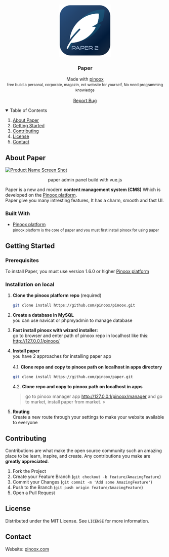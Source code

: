 <!-- PROJECT LOGO -->
<br /> 
 
<p align="center" width="100%">
    <img width="33%" src="https://raw.githubusercontent.com/esmaeilbahrani/paper/master/icon.png"> 
</p>

  <h3 align="center">Paper</h3>

  <p align="center">
   Made with <a href="https://github.com/pinoox/">pinoox</a>
    <br>
    <small>free build a personal, corporate, magazin, ect website for yourself, No need programming knowledge </small>
    <br />
    <br />
    <a href="https://github.com/pinoox/paper/issues">Report Bug</a>
  </p>
</p>



<!-- TABLE OF CONTENTS -->
<details open="open">
  <summary>Table of Contents</summary>
  <ol>
    <li>
      <a href="#about-paper">About Paper</a>
    </li>
    <li><a href="#getting-started">Getting Started</a></li>
    <li><a href="#contributing">Contributing</a></li>
    <li><a href="#license">License</a></li>
    <li><a href="#contact">Contact</a></li>
  </ol>
</details>



<!-- ABOUT THE PROJECT -->
## About Paper

[![Product Name Screen Shot][paper-screenshot]](https://pinoox.com/market)
<p align="center">
 paper admin panel build with vue.js
</p>



Paper is a new and modern **content management system (CMS)** Which is developed on the [Pinoox platform](https://github.com/pinoox/pinoox).
<br> Paper give you many intresting features, It has a charm, smooth and fast UI.



### Built With

 * [Pinoox platform](https://github.com/pinoox/pinoox) <br><small>pinoox platform is the core of paper and you must first install pinoox for using paper</small>


<!-- GETTING STARTED -->
## Getting Started

### Prerequisites


To install Paper, you must use version 1.6.0 or higher [Pinoox platform](https://github.com/pinoox/pinoox)

### Installation on local

1. **Clone the pinoox platform repo** (required)
   ```sh
   git clone install https://github.com/pinoox/pinoox.git
   ```

2. **Create a database in MySQL** <br>
you can use navicat or phpmyadmin to manage database

3. **Fast install pinoox with wizard installer:**
<br>go to browser and enter path of pinoox repo in localhost
 like this: http://127.0.0.1/pinoox/

4. **Install paper** <br>
you have 2 approaches for installing paper app
<br><br>
  4.1. **Clone repo and copy to pinoox path on localhost in apps directory**
     ```sh
   git clone install https://github.com/pinoox/paper.git
   ```

   4.2. **Clone repo and copy to pinoox path on localhost in apps**
   <br>
   >go to pinoox manager app  http://127.0.0.1/pinoox/manager
   and go to market, install paper from market.                                                                                                                                                                                                                                                                       >

4. **Routing** <br>
   Create a new route through your settings to make your website available to everyone


<!-- CONTRIBUTING -->
## Contributing

Contributions are what make the open source community such an amazing place to be learn, inspire, and create. Any contributions you make are **greatly appreciated**.

1. Fork the Project
2. Create your Feature Branch (`git checkout -b feature/AmazingFeature`)
3. Commit your Changes (`git commit -m 'Add some AmazingFeature'`)
4. Push to the Branch (`git push origin feature/AmazingFeature`)
5. Open a Pull Request


<!-- LICENSE -->
## License

Distributed under the MIT License. See `LICENSE` for more information.

<!-- CONTACT -->
## Contact

Website: [pinoox.com](https://pinoox.com/)


<!-- MARKDOWN LINKS & IMAGES -->
[paper-screenshot]: resources/screenshot.png
[paper-icon]: icon.png
